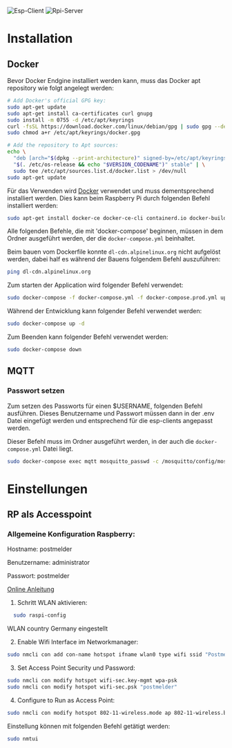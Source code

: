 ![Esp-Client](https://github.com/binsim/postmelder/actions/workflows/PlatformIO.yml/badge.svg)
![Rpi-Server](https://github.com/binsim/postmelder/actions/workflows/Node.yml/badge.svg)

# Installation

## Docker

Bevor Docker Endgine installiert werden kann, muss das Docker apt repository wie folgt angelegt werden:

```bash
# Add Docker's official GPG key:
sudo apt-get update
sudo apt-get install ca-certificates curl gnupg
sudo install -m 0755 -d /etc/apt/keyrings
curl -fsSL https://download.docker.com/linux/debian/gpg | sudo gpg --dearmor -o /etc/apt/keyrings/docker.gpg
sudo chmod a+r /etc/apt/keyrings/docker.gpg

# Add the repository to Apt sources:
echo \
  "deb [arch="$(dpkg --print-architecture)" signed-by=/etc/apt/keyrings/docker.gpg] https://download.docker.com/linux/debian \
  "$(. /etc/os-release && echo "$VERSION_CODENAME")" stable" | \
  sudo tee /etc/apt/sources.list.d/docker.list > /dev/null
sudo apt-get update
```

Für das Verwenden wird [Docker](https://www.docker.com/products/docker-desktop/) verwendet und muss dementsprechend installiert werden. Dies kann beim Raspberry Pi durch folgenden Befehl installiert werden:

```bash
sudo apt-get install docker-ce docker-ce-cli containerd.io docker-buildx-plugin docker-compose-plugin
```

Alle folgenden Befehle, die mit 'docker-compose' beginnen, müssen in dem Ordner ausgeführt werden, der die `docker-compose.yml` beinhaltet.

Beim bauen vom Dockerfile konnte `dl-cdn.alpinelinux.org` nicht aufgelöst werden, dabei half es während der Bauens folgendem Befehl auszuführen:

```bash
ping dl-cdn.alpinelinux.org
```

Zum starten der Application wird folgender Befehl verwendet:

```bash
sudo docker-compose -f docker-compose.yml -f docker-compose.prod.yml up -d
```

Während der Entwicklung kann folgender Befehl verwendet werden:

```bash
sudo docker-compose up -d
```

Zum Beenden kann folgender Befehl verwendet werden:

```bash
sudo docker-compose down
```

## MQTT

### Passwort setzen

Zum setzen des Passworts für einen $USERNAME, folgenden Befehl ausführen. Dieses Benutzername und Passwort müssen dann in der .env Datei eingefügt werden und entsprechend für die esp-clients angepasst werden.

Dieser Befehl muss im Ordner ausgeführt werden, in der auch die `docker-compose.yml` Datei liegt.

```bash
sudo docker-compose exec mqtt mosquitto_passwd -c /mosquitto/config/mosquitto.passwd $USERNAME
```

# Einstellungen

## RP als Accesspoint

### Allgemeine Konfiguration Raspberry:

Hostname: postmelder

Benutzername: administrator

Passwort: postmelder

[Online Anleitung](https://raspberrytips.com/access-point-setup-raspberry-pi/)

1. Schritt WLAN aktivieren:

```bash
  sudo raspi-config
```

WLAN country Germany eingestellt

2. Enable Wifi Interface im Networkmanager:

```bash
sudo nmcli con add con-name hotspot ifname wlan0 type wifi ssid "Postmelder-Wifi"
```

3. Set Access Point Security und Password:

```bash
sudo nmcli con modify hotspot wifi-sec.key-mgmt wpa-psk
sudo nmcli con modify hotspot wifi-sec.psk "postmelder"
```

4. Configure to Run as Access Point:

```bash
sudo nmcli con modify hotspot 802-11-wireless.mode ap 802-11-wireless.band bg ipv4.method shared
```

Einstellung können mit folgenden Befehl getätigt werden:

```bash
sudo nmtui
```
